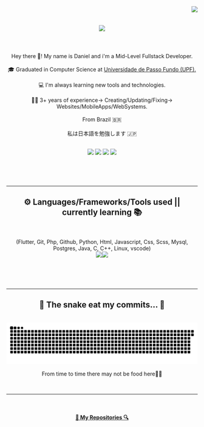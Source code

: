 <img align="right" src="https://visitor-badge.laobi.icu/badge?page_id=DNMaroni.DNMaroni">

<h1 align="center">
  <a href="https://git.io/typing-svg">
    <img src="https://readme-typing-svg.herokuapp.com/?lines=Welcome!+👋;I'm+Daniel+Maroni!;&center=true&size=30">
  </a>
</h1>

<br>
<p align="center">
  Hey there 👋! My name is Daniel and i'm a Mid-Level Fullstack Developer.
  <br>
  <br>
  🎓 Graduated in Computer Science at <a href="https://upf.br/"> Universidade de Passo Fundo (UPF).</a>
  <br>
  <br>
  💻 I'm always learning new tools and technologies.
  <br>
  <br>
  🧑‍💼 3+ years of experience-> Creating/Updating/Fixing-> Websites/MobileApps/WebSystems.
  <br>
  <br>
  From Brazil 🇧🇷
  <br>
  <br>
  私は日本語を勉強します 🇯🇵
  <br>
</p>

<br>

<div align="center"> 
  <a href="https://www.youtube.com/channel/UC-AMmpyVYPLGOt31jUARpoQ" target="_blank"><img src="https://img.shields.io/badge/YouTube-FF0000?style=for-the-badge&logo=youtube&logoColor=white" target="_blank"></a>
  <a href = "mailto:169481@upf.br"><img src="https://img.shields.io/badge/-Gmail-%23333?style=for-the-badge&logo=gmail&logoColor=white" target="_blank"></a>
  <a href="https://www.linkedin.com/in/daniel-maroni-6426a7175/" target="_blank"><img src="https://img.shields.io/badge/-LinkedIn-%230077B5?style=for-the-badge&logo=linkedin&logoColor=white" target="_blank"></a>
  <a href="https://instagram.com/orewadanieru/" target="_blank"><img src="https://img.shields.io/badge/Instagram-E4405F?style=for-the-badge&logo=instagram&logoColor=white" target="_blank"></a> 
 
</div>

<br><br><br>

<hr>
<h2 align="center">⚙️ Languages/Frameworks/Tools used  || currently learning 📚</h2>
<br>
<p align="center">
    (Flutter, Git, Php, Github, Python, Html, Javascript, Css, Scss, Mysql, Postgres, Java, C, C++, Linux, vscode)<br>
    <img src="https://skillicons.dev/icons?i=flutter,git,php,github,python,html,javascript,css,scss" /><img src="https://skillicons.dev/icons?i=mysql,postgres,java,c,cpp,linux,vscode" />
    
</p>
<br><br><br>
<hr>

<div align="center">
  <h2>🐍 The snake eat my commits... 🐍</h2>
  <br>
  <img alt="snake eating my contribution" src="https://github.com/DNMaroni/DNMaroni/blob/output/github-contribution-grid-snake.svg">
  <br>
  <p align="center">From time to time there may not be food here🍴🐍 </p>
  <br>
</div>

<hr>

<br>

<h4 align="center">
  <a href="https://github.com/DNMaroni?tab=repositories" title="Show Repositories">🔎 My Repositories 🔍</a>
</h4>
